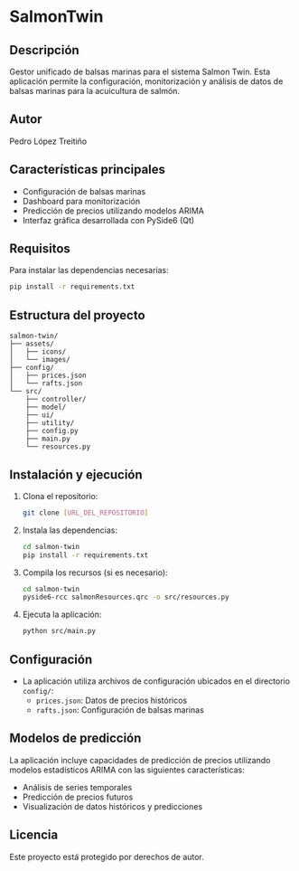 # SalmonTwin

## Descripción
Gestor unificado de balsas marinas para el sistema Salmon Twin. Esta aplicación permite la configuración, monitorización y análisis de datos de balsas marinas para la acuicultura de salmón.

## Autor
Pedro López Treitiño

## Características principales
- Configuración de balsas marinas
- Dashboard para monitorización
- Predicción de precios utilizando modelos ARIMA
- Interfaz gráfica desarrollada con PySide6 (Qt)

## Requisitos
Para instalar las dependencias necesarias:
```bash
pip install -r requirements.txt
```

## Estructura del proyecto
```
salmon-twin/
├── assets/
│   ├── icons/
│   └── images/
├── config/
│   ├── prices.json
│   └── rafts.json
└── src/
    ├── controller/
    ├── model/
    ├── ui/
    ├── utility/
    ├── config.py
    ├── main.py
    └── resources.py
```

## Instalación y ejecución
1. Clona el repositorio:
   ```bash
   git clone [URL_DEL_REPOSITORIO]
   ```

2. Instala las dependencias:
   ```bash
   cd salmon-twin
   pip install -r requirements.txt
   ```

3. Compila los recursos (si es necesario):
   ```bash
   cd salmon-twin
   pyside6-rcc salmonResources.qrc -o src/resources.py
   ```

4. Ejecuta la aplicación:
   ```bash
   python src/main.py
   ```

## Configuración
- La aplicación utiliza archivos de configuración ubicados en el directorio `config/`:
  - `prices.json`: Datos de precios históricos
  - `rafts.json`: Configuración de balsas marinas

## Modelos de predicción
La aplicación incluye capacidades de predicción de precios utilizando modelos estadísticos ARIMA con las siguientes características:
- Análisis de series temporales
- Predicción de precios futuros
- Visualización de datos históricos y predicciones

## Licencia
Este proyecto está protegido por derechos de autor.